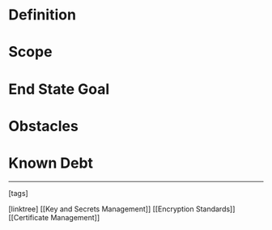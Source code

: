 # Definition

# Scope

# End State Goal

# Obstacles

# Known Debt












___
[tags] 


[linktree]
[[Key and Secrets Management]]
[[Encryption Standards]]
[[Certificate Management]]